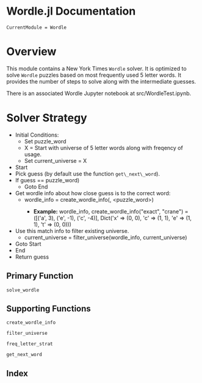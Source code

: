# Wordle.jl Documentation

```@meta
CurrentModule = Wordle
```

# Overview
This module contains a New York Times `Wordle` solver.
It is optimized to solve `Wordle` puzzles based on most
frequently used 5 letter words.
It provides the number of steps to solve along with the
intermediate guesses.

There is an associated Wordle Jupyter notebook at 
src/WordleTest.ipynb.


# Solver Strategy
- Initial Conditions:
  - Set puzzle\_word
  - X = Start with universe of 5 letter words along with freqency of usage.
  - Set current\_universe = X
 - Start
  - Pick guess (by default use the function `get\_next\_word`).
  - If guess == puzzle\_word)
    - Goto End
  - Get wordle info about how close guess is to the correct word:
    - wordle_info = create\_wordle\_info(<guess>, <puzzle\_word>)
      - **Example:** wordle\_info, create\_wordle\_info("exact", "crane") =
      ([('a', 3), ('e', -1), ('c', -4)], Dict('x' => (0, 0), 'c' => (1, 1), 'e' => (1, 1), 't' => (0, 0)))
  - Use this match info to filter existing universe.
    - current\_universe = filter\_universe(wordle\_info, current\_universe)
  - Goto Start
- End
- Return guess


## Primary Function

```@docs
solve_wordle
```

## Supporting Functions

```@docs
create_wordle_info
```

```@docs
filter_universe
```

```@docs
freq_letter_strat
```

```@docs
get_next_word
```

## Index

```@index
```


